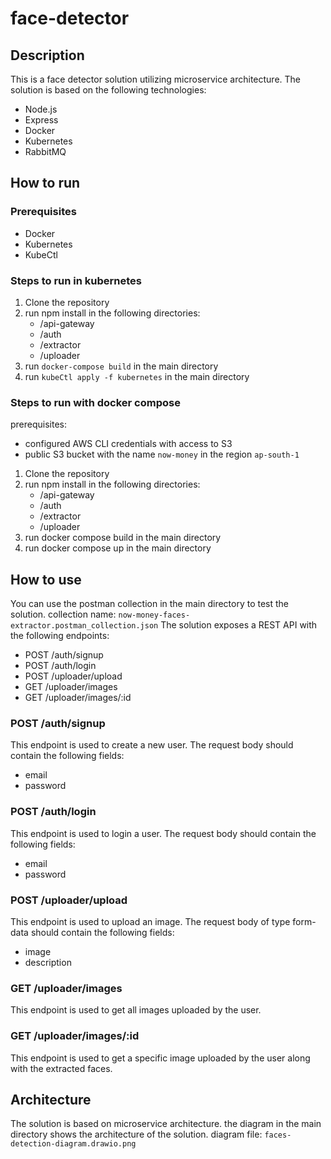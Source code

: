 # face-detector

## Description

This is a face detector solution utilizing microservice architecture. The solution is based on the following technologies:

- Node.js
- Express
- Docker
- Kubernetes
- RabbitMQ

## How to run

### Prerequisites

- Docker
- Kubernetes
- KubeCtl

### Steps to run in kubernetes

1. Clone the repository
2. run npm install in the following directories:
   - /api-gateway
   - /auth
   - /extractor
   - /uploader
3. run `docker-compose build` in the main directory
4. run `kubeCtl apply -f kubernetes` in the main directory

### Steps to run with docker compose

prerequisites:

- configured AWS CLI credentials with access to S3
- public S3 bucket with the name `now-money` in the region `ap-south-1`

1. Clone the repository
2. run npm install in the following directories:
   - /api-gateway
   - /auth
   - /extractor
   - /uploader
3. run docker compose build in the main directory
4. run docker compose up in the main directory

## How to use

You can use the postman collection in the main directory to test the solution.
collection name: `now-money-faces-extractor.postman_collection.json`
The solution exposes a REST API with the following endpoints:

- POST /auth/signup
- POST /auth/login
- POST /uploader/upload
- GET /uploader/images
- GET /uploader/images/:id

### POST /auth/signup

This endpoint is used to create a new user. The request body should contain the following fields:

- email
- password

### POST /auth/login

This endpoint is used to login a user. The request body should contain the following fields:

- email
- password

### POST /uploader/upload

This endpoint is used to upload an image. The request body of type form-data should contain the following fields:

- image
- description

### GET /uploader/images

This endpoint is used to get all images uploaded by the user.

### GET /uploader/images/:id

This endpoint is used to get a specific image uploaded by the user along with the extracted faces.

## Architecture

The solution is based on microservice architecture. the diagram in the main directory shows the architecture of the solution.
diagram file: `faces-detection-diagram.drawio.png`
